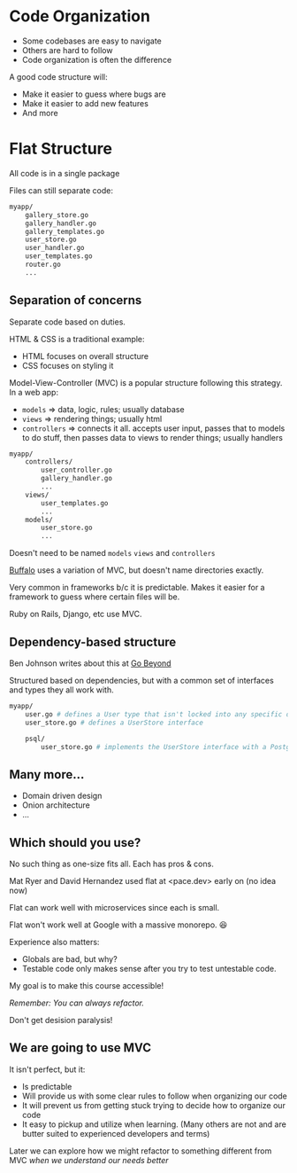 # Code Organization

- Some codebases are easy to navigate
- Others are hard to follow
- Code organization is often the difference

A good code structure will:
- Make it easier to guess where bugs are
- Make it easier to add new features
- And more

# Flat Structure

All code is in a single package

Files can still separate code:

```bash
myapp/
    gallery_store.go
    gallery_handler.go
    gallery_templates.go
    user_store.go
    user_handler.go
    user_templates.go
    router.go
    ...
```

## Separation of concerns

Separate code based on duties.

HTML & CSS is a traditional example:
- HTML focuses on overall structure
- CSS focuses on styling it

Model-View-Controller (MVC) is a popular structure following this strategy. In
a web app:
- `models` => data, logic, rules; usually database
- `views` => rendering things; usually html
- `controllers` => connects it all. accepts user input, passes that to models to 
do stuff, then passes data to views to render things; usually handlers


```bash
myapp/
    controllers/
        user_controller.go
        gallery_handler.go
        ...
    views/
        user_templates.go
        ...
    models/
        user_store.go
        ...
```

Doesn't need to be named `models` `views` and `controllers`

[Buffalo](https://gobuffalo.io/en/) uses a variation of MVC, but doesn't name
directories exactly.

Very common in frameworks b/c it is predictable. Makes it easier for a
framework to guess where certain files will be.

Ruby on Rails, Django, etc use MVC.


## Dependency-based structure

Ben Johnson writes about this at [Go Beyond](https://www.gobeyond.dev/standard-package-layout/)

Structured based on dependencies, but with a common set of interfaces and types
they all work with.

```bash
myapp/
    user.go # defines a User type that isn't locked into any specific data store
    user_store.go # defines a UserStore interface

    psql/
        user_store.go # implements the UserStore interface with a Postgresql specific implementation
```

## Many more...

- Domain driven design
- Onion architecture
- ...

## Which should you use?

No such thing as one-size fits all.
Each has pros & cons.

Mat Ryer and David Hernandez used flat at <pace.dev> early on (no idea now)

Flat can work well with microservices since each is small.

Flat won't work well at Google with a massive monorepo. 😆

Experience also matters:
- Globals are bad, but why?
- Testable code only makes sense after you try to test untestable code.

My goal is to make this course accessible!

*Remember: You can always refactor.*

Don't get desision paralysis!


## We are going to use MVC

It isn't perfect, but it:
- Is predictable
- Will provide us with some clear rules to follow when organizing our code
- It will prevent us from getting stuck trying to decide how to organize our code
- It easy to pickup and utilize when learning. (Many others are not and are butter suited to experienced developers and terms)

Later we can explore how we might refactor to something different from MVC
*when we understand our needs better*
